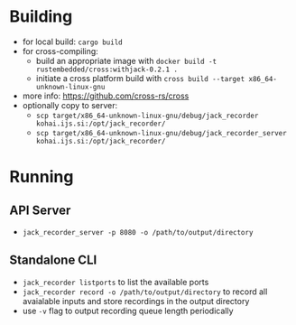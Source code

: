 # Building

* for local build: `cargo build`
* for cross-compiling:
    * build an appropriate image with `docker build -t rustembedded/cross:withjack-0.2.1 .`
    * initiate a cross platform build with `cross build --target x86_64-unknown-linux-gnu`
* more info: https://github.com/cross-rs/cross
* optionally copy to server:
  * `scp target/x86_64-unknown-linux-gnu/debug/jack_recorder kohai.ijs.si:/opt/jack_recorder/`
  * `scp target/x86_64-unknown-linux-gnu/debug/jack_recorder_server kohai.ijs.si:/opt/jack_recorder/`

# Running

## API Server

* `jack_recorder_server -p 8080 -o /path/to/output/directory`
## Standalone CLI

* `jack_recorder listports` to list the available ports
* `jack_recorder record -o /path/to/output/directory` to record all avaialable inputs and store recordings in the output directory
* use `-v` flag to output recording queue length periodically
